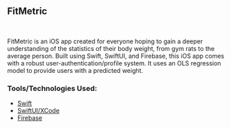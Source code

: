 <h2>FitMetric</h2></br>

FitMetric is an iOS app created for everyone hoping to gain a deeper understanding of the statistics of their body weight, from gym rats to the average person. Built using Swift, SwiftUI, and Firebase, this iOS app comes with a robust user-authentication/profile system. It uses an OLS regression model to provide users with a predicted weight.

### Tools/Technologies Used: <br/>
<ul>
  <li><a href="https://developer.apple.com/swift/">Swift</a></li>
  <li><a href="https://developer.apple.com/xcode/swiftui/">SwiftUI/XCode</a></li>
  <li><a href="https://firebase.google.com/">Firebase</a></li>
</ul>
